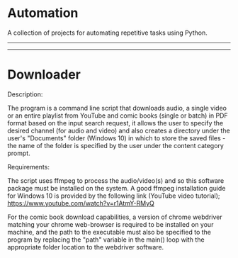# Automation
A collection of projects for automating repetitive tasks using Python.

___________________________________________________________________________________________________________________________________________________________________________________
___________________________________________________________________________________________________________________________________________________________________________________

# Downloader

Description:

The program is a command line script that downloads audio, a single video or an entire playlist from YouTube and comic books (single or batch) in PDF format based on the input search request, it allows the user to specify the desired channel (for audio and video) and also creates a directory under the user's "Documents" folder (Windows 10) in which to store the saved files - the name of the folder is specified by the user under the content category prompt.


Requirements:

The script uses ffmpeg to process the audio/video(s) and so this software package must be installed on the system. A good ffmpeg installation guide for Windows 10 is provided by the following link (YouTube video tutorial); https://www.youtube.com/watch?v=r1AtmY-RMyQ

For the comic book download capabilities, a version of chrome webdriver matching your chrome web-browser is required to be installed on your machine, and the path to the executable must also be specified to the program by replacing the "path" variable in the main() loop with the appropriate folder location to the webdriver software.
